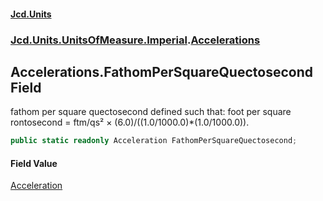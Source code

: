#### [Jcd.Units](index.md 'index')
### [Jcd.Units.UnitsOfMeasure.Imperial](Jcd.Units.UnitsOfMeasure.Imperial.md 'Jcd.Units.UnitsOfMeasure.Imperial').[Accelerations](Accelerations.md 'Jcd.Units.UnitsOfMeasure.Imperial.Accelerations')

## Accelerations.FathomPerSquareQuectosecond Field

fathom per square quectosecond defined such that: foot per square rontosecond = ftm/qs² ×
(6.0)/((1.0/1000.0)*(1.0/1000.0)).

```csharp
public static readonly Acceleration FathomPerSquareQuectosecond;
```

#### Field Value
[Acceleration](Acceleration.md 'Jcd.Units.UnitTypes.Acceleration')